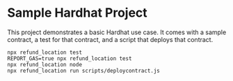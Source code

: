 # Sample Hardhat Project

This project demonstrates a basic Hardhat use case. It comes with a sample contract, a test for that contract, and a script that deploys that contract.

```shell
npx refund_location test
REPORT_GAS=true npx refund_location test
npx refund_location node
npx refund_location run scripts/deploycontract.js
```
